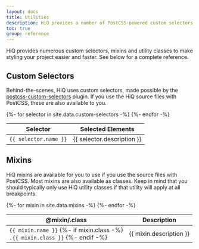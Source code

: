 ```yaml
---
layout: docs
title: Utilities
description: HiQ provides a number of PostCSS-powered custom selectors and mixins that will make styling your project much easier. Easily find out about them using the complete reference.
toc: true
group: reference
---
```


HiQ provides numerous custom selectors, mixins and utility classes to make styling your project easier and faster. See below for a complete reference.

## Custom Selectors

Behind-the-scenes, HiQ uses custom selectors, made possible by the [postcss-custom-selectors](https://github.com/postcss/postcss-custom-selectors) plugin. If you use the HiQ source files with PostCSS, these are also available to you.

<table class="utilities-table">
    <thead>
        <tr>
            <th>Selector</th>
            <th>Selected Elements</th>
        </tr>
    </thead>
    <tbody>
        {%- for selector in site.data.custom-selectors -%}
            <tr id="{{ selector.name }}">
                <td class="name"><code>{{ selector.name }}</code></td>
                <td class="description">{{ selector.description }}</td>
            </tr>
        {%- endfor -%}
    </tbody>
</table>

## Mixins

HiQ mixins are available for you to use if you use the source files with PostCSS. Most mixins are also available as classes. Keep in mind that you should typically only use HiQ utility classes if that utility will apply at all breakpoints.

<table class="utilities-table">
    <thead>
        <tr>
            <th>@mixin/.class</th>
            <th>Description</th>
        </tr>
    </thead>
    <tbody>
        {%- for mixin in site.data.mixins -%}
            <tr id="{{ mixin.name }}">
                <td class="mixin-class">
                    <code class="mixin">{{ mixin.name }}</code>
                    {%- if mixin.class -%}
                        <br/><code class="class">.{{ mixin.class }}</code>
                    {%- endif -%}
                </td>
                <td class="description">{{ mixin.description }}</td>
            </tr>
        {%- endfor -%}
    </tbody>
</table>
